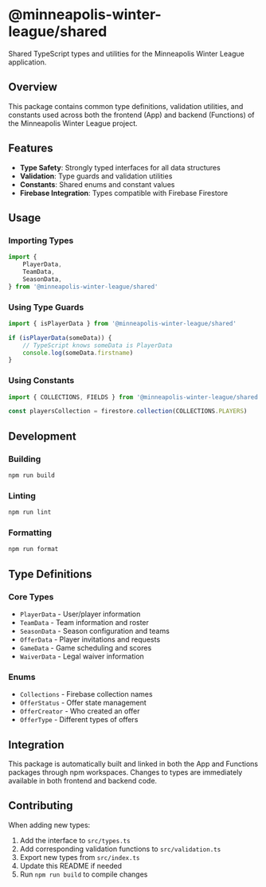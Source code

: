 # @minneapolis-winter-league/shared

Shared TypeScript types and utilities for the Minneapolis Winter League application.

## Overview

This package contains common type definitions, validation utilities, and constants used across both the frontend (App) and backend (Functions) of the Minneapolis Winter League project.

## Features

- **Type Safety**: Strongly typed interfaces for all data structures
- **Validation**: Type guards and validation utilities
- **Constants**: Shared enums and constant values
- **Firebase Integration**: Types compatible with Firebase Firestore

## Usage

### Importing Types

```typescript
import {
	PlayerData,
	TeamData,
	SeasonData,
} from '@minneapolis-winter-league/shared'
```

### Using Type Guards

```typescript
import { isPlayerData } from '@minneapolis-winter-league/shared'

if (isPlayerData(someData)) {
	// TypeScript knows someData is PlayerData
	console.log(someData.firstname)
}
```

### Using Constants

```typescript
import { COLLECTIONS, FIELDS } from '@minneapolis-winter-league/shared'

const playersCollection = firestore.collection(COLLECTIONS.PLAYERS)
```

## Development

### Building

```bash
npm run build
```

### Linting

```bash
npm run lint
```

### Formatting

```bash
npm run format
```

## Type Definitions

### Core Types

- `PlayerData` - User/player information
- `TeamData` - Team information and roster
- `SeasonData` - Season configuration and teams
- `OfferData` - Player invitations and requests
- `GameData` - Game scheduling and scores
- `WaiverData` - Legal waiver information

### Enums

- `Collections` - Firebase collection names
- `OfferStatus` - Offer state management
- `OfferCreator` - Who created an offer
- `OfferType` - Different types of offers

## Integration

This package is automatically built and linked in both the App and Functions packages through npm workspaces. Changes to types are immediately available in both frontend and backend code.

## Contributing

When adding new types:

1. Add the interface to `src/types.ts`
2. Add corresponding validation functions to `src/validation.ts`
3. Export new types from `src/index.ts`
4. Update this README if needed
5. Run `npm run build` to compile changes
